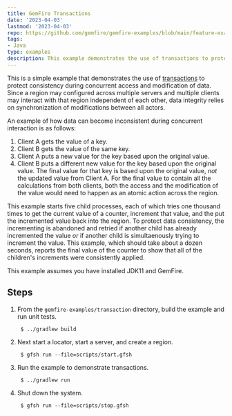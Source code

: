 ```yaml
---
title: GemFire Transactions
date: '2023-04-03'
lastmod: '2023-04-03'
repo: https://github.com/gemfire/gemfire-examples/blob/main/feature-examples/transaction
tags:
- Java
type: examples
description: This example demonstrates the use of transactions to protect consistency during concurrent access and modification of data.
---
```


This is a simple example that demonstrates the use of [transactions](https://docs.vmware.com/en/VMware-GemFire/9.15/gf/developing-transactions-chapter_overview.html)
to protect consistency during concurrent access and modification of data. Since a region may
configured across multiple servers and multiple clients may interact with that region independent of
each other, data integrity relies on synchronization of modifications between all actors.

An example of how data can become inconsistent during concurrent interaction is as follows:
1. Client A gets the value of a key.
2. Client B gets the value of the same key.
3. Client A puts a new value for the key based upon the original value.
4. Client B puts a different new value for the key based upon the original value.
   The final value for that key is based upon the original value, _not_ the updated value from Client
   A. For the final value to contain all the calculations from both clients, both the access and the
   modification of the value would need to happen as an atomic action across the region.

This example starts five child processes, each of which tries one thousand times to get the current
value of a counter, increment that value, and the put the incremented value back into the region.
To protect data consistency, the incrementing is abandoned and retried if another child has already
incremented the value _or_ if another child is simultaenously trying to increment the value. This
example, which should take about a dozen seconds, reports the final value of the counter to show
that all of the children's increments were consistently applied.

This example assumes you have installed JDK11 and GemFire.

## Steps

1. From the `gemfire-examples/transaction` directory, build the example and
   run unit tests.

        $ ../gradlew build

2. Next start a locator, start a server, and create a region.

        $ gfsh run --file=scripts/start.gfsh

3. Run the example to demonstrate transactions.

        $ ../gradlew run

4. Shut down the system.

        $ gfsh run --file=scripts/stop.gfsh